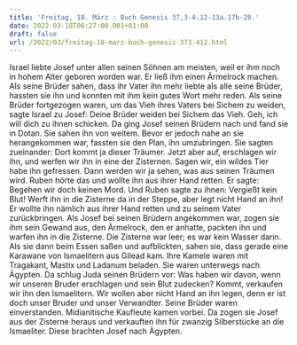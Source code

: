 ```yaml
---
title: 'Freitag, 18. März : Buch Genesis 37,3-4.12-13a.17b-28.'
date: 2022-03-18T06:27:00.001+01:00
draft: false
url: /2022/03/freitag-18-marz-buch-genesis-373-412.html
---
```


Israel liebte Josef unter allen seinen Söhnen am meisten, weil er ihm noch in hohem Alter geboren worden war. Er ließ ihm einen Ärmelrock machen. Als seine Brüder sahen, dass ihr Vater ihn mehr liebte als alle seine Brüder, hassten sie ihn und konnten mit ihm kein gutes Wort mehr reden. Als seine Brüder fortgezogen waren, um das Vieh ihres Vaters bei Sichem zu weiden, sagte Israel zu Josef: Deine Brüder weiden bei Sichem das Vieh. Geh, ich will dich zu ihnen schicken. Da ging Josef seinen Brüdern nach und fand sie in Dotan. Sie sahen ihn von weitem. Bevor er jedoch nahe an sie herangekommen war, fassten sie den Plan, ihn umzubringen. Sie sagten zueinander: Dort kommt ja dieser Träumer. Jetzt aber auf, erschlagen wir ihn, und werfen wir ihn in eine der Zisternen. Sagen wir, ein wildes Tier habe ihn gefressen. Dann werden wir ja sehen, was aus seinen Träumen wird. Ruben hörte das und wollte ihn aus ihrer Hand retten. Er sagte: Begehen wir doch keinen Mord. Und Ruben sagte zu ihnen: Vergießt kein Blut! Werft ihn in die Zisterne da in der Steppe, aber legt nicht Hand an ihn! Er wollte ihn nämlich aus ihrer Hand retten und zu seinem Vater zurückbringen. Als Josef bei seinen Brüdern angekommen war, zogen sie ihm sein Gewand aus, den Ärmelrock, den er anhatte, packten ihn und warfen ihn in die Zisterne. Die Zisterne war leer; es war kein Wasser darin. Als sie dann beim Essen saßen und aufblickten, sahen sie, dass gerade eine Karawane von Ismaelitern aus Gilead kam. Ihre Kamele waren mit Tragakant, Mastix und Ladanum beladen. Sie waren unterwegs nach Ägypten. Da schlug Juda seinen Brüdern vor: Was haben wir davon, wenn wir unseren Bruder erschlagen und sein Blut zudecken? Kommt, verkaufen wir ihn den Ismaelitern. Wir wollen aber nicht Hand an ihn legen, denn er ist doch unser Bruder und unser Verwandter. Seine Brüder waren einverstanden. Midianitische Kaufleute kamen vorbei. Da zogen sie Josef aus der Zisterne heraus und verkauften ihn für zwanzig Silberstücke an die Ismaeliter. Diese brachten Josef nach Ägypten.